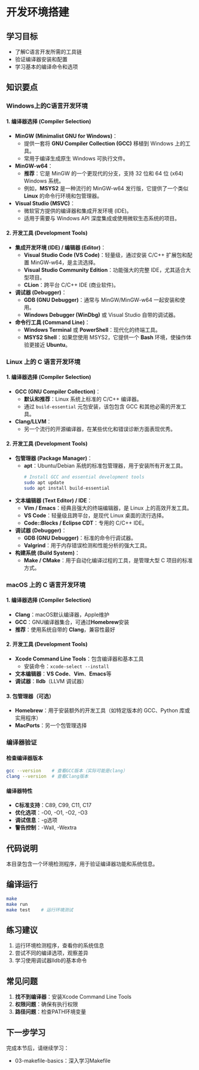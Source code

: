 # 开发环境搭建

## 学习目标
- 了解C语言开发所需的工具链
- 验证编译器安装和配置
- 学习基本的编译命令和选项

## 知识要点


### Windows上的C语言开发环境

#### 1\. 编译器选择 (Compiler Selection)

  * **MinGW (Minimalist GNU for Windows)**：
      * 提供一套将 **GNU Compiler Collection (GCC)** 移植到 Windows 上的工具。
      * 常用于编译生成原生 Windows 可执行文件。
  * **MinGW-w64**：
      * **推荐**：它是 MinGW 的一个更现代的分支，支持 32 位和 64 位 (x64) Windows 系统。
      * 例如，**MSYS2** 是一种流行的 MinGW-w64 发行版，它提供了一个类似 **Linux** 的命令行环境和包管理器。
  * **Visual Studio (MSVC)**：
      * 微软官方提供的编译器和集成开发环境 (IDE)。
      * 适用于需要与 Windows API 深度集成或使用微软生态系统的项目。

#### 2\. 开发工具 (Development Tools)

  * **集成开发环境 (IDE) / 编辑器 (Editor)**：
      * **Visual Studio Code (VS Code)**：轻量级，通过安装 C/C++ 扩展包和配置 MinGW-w64，是主流选择。
      * **Visual Studio Community Edition**：功能强大的完整 IDE，尤其适合大型项目。
      * **CLion**：跨平台 C/C++ IDE (商业软件)。
  * **调试器 (Debugger)**：
      * **GDB (GNU Debugger)**：通常与 MinGW/MinGW-w64 一起安装和使用。
      * **Windows Debugger (WinDbg)** 或 Visual Studio 自带的调试器。
  * **命令行工具 (Command Line)**：
      * **Windows Terminal** 或 **PowerShell**：现代化的终端工具。
      * **MSYS2 Shell**：如果您使用 MSYS2，它提供一个 **Bash** 环境，使操作体验更接近 **Ubuntu**。


### Linux 上的 C 语言开发环境

#### 1\. 编译器选择 (Compiler Selection)

  * **GCC (GNU Compiler Collection)**：
      * **默认和推荐**：Linux 系统上标准的 C/C++ 编译器。
      * 通过 `build-essential` 元包安装，该包包含 GCC 和其他必需的开发工具。
  * **Clang/LLVM**：
      * 另一个流行的开源编译器，在某些优化和错误诊断方面表现优秀。

#### 2\. 开发工具 (Development Tools)

  * **包管理器 (Package Manager)**：
      * **apt**：Ubuntu/Debian 系统的标准包管理器，用于安装所有开发工具。
        ```bash
        # Install GCC and essential development tools
        sudo apt update
        sudo apt install build-essential
        ```
  * **文本编辑器 (Text Editor) / IDE**：
      * **Vim / Emacs**：经典且强大的终端编辑器，是 Linux 上的高效开发工具。
      * **VS Code**：轻量级且跨平台，是现代 Linux 桌面的流行选择。
      * **Code::Blocks / Eclipse CDT**：专用的 C/C++ IDE。
  * **调试器 (Debugger)**：
      * **GDB (GNU Debugger)**：标准的命令行调试器。
      * **Valgrind**：用于内存错误检测和性能分析的强大工具。
  * **构建系统 (Build System)**：
      * **Make / CMake**：用于自动化编译过程的工具，是管理大型 C 项目的标准方式。

### macOS 上的 C 语言开发环境

#### 1\. 编译器选择 (Compiler Selection)

  - **Clang**：macOS默认编译器，Apple维护
  - **GCC**：GNU编译器集合，可通过**Homebrew**安装
  - **推荐**：使用系统自带的 **Clang**，兼容性最好

#### 2\. 开发工具 (Development Tools)

  - **Xcode Command Line Tools**：包含编译器和基本工具
      * 安装命令：`xcode-select --install`
  - **文本编辑器**：**VS Code**、**Vim**、**Emacs**等
  - **调试器**：**lldb**（LLVM 调试器）

#### 3\. 包管理器（可选）

  - **Homebrew**：用于安装额外的开发工具（如特定版本的 GCC、Python 库或实用程序）
  - **MacPorts**：另一个包管理选择

### 编译器验证

#### 检查编译器版本
```bash
gcc --version    # 查看GCC版本（实际可能是clang）
clang --version  # 查看Clang版本
```

#### 编译器特性
- **C标准支持**：C89, C99, C11, C17
- **优化选项**：-O0, -O1, -O2, -O3
- **调试信息**：-g选项
- **警告控制**：-Wall, -Wextra

## 代码说明
本目录包含一个环境检测程序，用于验证编译器功能和系统信息。

## 编译运行
```bash
make
make run
make test    # 运行环境测试
```

## 练习建议
1. 运行环境检测程序，查看你的系统信息
2. 尝试不同的编译选项，观察差异
3. 学习使用调试器lldb的基本命令

## 常见问题
1. **找不到编译器**：安装Xcode Command Line Tools
2. **权限问题**：确保有执行权限
3. **路径问题**：检查PATH环境变量

## 下一步学习
完成本节后，请继续学习：
- 03-makefile-basics：深入学习Makefile
